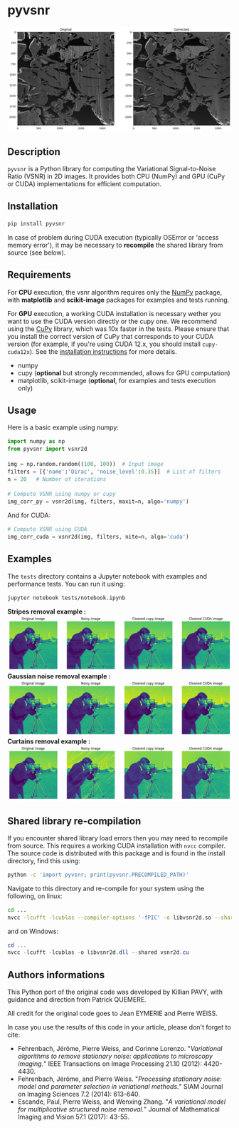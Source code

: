 # pyvsnr

![](tests/images/fib_sem_corr.png)

## Description

`pyvsnr` is a Python library for computing the Variational Signal-to-Noise Ratio (VSNR) in 2D images. It provides both CPU (NumPy) and GPU (CuPy or CUDA) implementations for efficient computation.

## Installation

```bash
pip install pyvsnr
```

In case of problem during CUDA execution (typically OSError or 'access memory error'),
it may be necessary to **recompile** the shared library from source (see below).

## Requirements

For **CPU** execution, the vsnr algorithm requires only the
[NumPy](https://numpy.org/) package, with **matplotlib** and **scikit-image**
packages for examples and tests running.

For **GPU** execution, a working CUDA installation is necessary wether you want to use the CUDA version directly or the cupy one. We recommend using the [CuPy](https://cupy.dev) library, which was 10x faster in the tests. Please ensure that you install the correct version of CuPy that corresponds to your CUDA version (for example, if you're using CUDA 12.x, you should install `cupy-cuda12x`). See the [installation instructions](https://docs.cupy.dev/en/stable/install.html) for more details.

- numpy
- cupy (**optional** but strongly recommended, allows for GPU computation)
- matplotlib, scikit-image (**optional**, for examples and tests execution only)

<!-- The Jupyter notebook requires all the above packages, plus jupyter. It is only used for examples and tests. -->

## Usage
<!-- To use `pyvsnr`, you can import the `vsnr2d` function from `vsnr2d.py` or the `vsnr2d_cuda` function from `vsnr2d_cuda.py`. -->

Here is a basic example using numpy:

```python
import numpy as np
from pyvsnr import vsnr2d

img = np.random.random((100, 100))  # Input image
filters = [{'name':'Dirac', 'noise_level':0.35}]  # List of filters
n = 20   # Number of iterations  

# Compute VSNR using numpy or cupy
img_corr_py = vsnr2d(img, filters, maxit=n, algo='numpy')
```

And for CUDA:

```python
# Compute VSNR using CUDA
img_corr_cuda = vsnr2d(img, filters, nite=n, algo='cuda')
```

## Examples

The `tests` directory contains a Jupyter notebook with examples and performance tests. You can run it using:

```bash
jupyter notebook tests/notebook.ipynb
```

**Stripes removal example :**
![camera_stripes](tests/images/camera_stripes.png)
**Gaussian noise removal example :**
![camera_stripes](tests/images/camera_gaussian.png)
**Curtains removal example :**
![camera_stripes](tests/images/camera_curtains.png)

<!-- PUT EXAMPLES IMAGES -->

## Shared library re-compilation

If you encounter shared library load errors then you may need
to recompile from source. This requires a working CUDA installation
with `nvcc` compiler. The source code is distributed with this package
and is found in the install directory, find this using:

```bash
python -c 'import pyvsnr; print(pyvsnr.PRECOMPILED_PATH)'
```

Navigate to this directory and re-compile for your system using the following, on linux:

```bash
cd ...
nvcc -lcufft -lcublas --compiler-options '-fPIC' -o libvsnr2d.so --shared vsnr2d.cu
```

and on Windows:

```powershell
cd ...
nvcc -lcufft -lcublas -o libvsnr2d.dll --shared vsnr2d.cu
```

## Authors informations

This Python port of the original code was developed by Killian PAVY, with guidance and direction from Patrick QUEMERE.

All credit for the original code goes to Jean EYMERIE and Pierre WEISS.

In case you use the results of this code in your article, please don't forget to cite:

- Fehrenbach, Jérôme, Pierre Weiss, and Corinne Lorenzo. "*Variational algorithms to remove stationary noise: applications to microscopy imaging.*" IEEE Transactions on Image Processing 21.10 (2012): 4420-4430.
- Fehrenbach, Jérôme, and Pierre Weiss. "*Processing stationary noise: model and parameter selection in variational methods.*" SIAM Journal on Imaging Sciences 7.2 (2014): 613-640.
- Escande, Paul, Pierre Weiss, and Wenxing Zhang. "*A variational model for multiplicative structured noise removal.*" Journal of Mathematical Imaging and Vision 57.1 (2017): 43-55.

<!-- The main source code is located in the `src` directory:

- `vsnr2d.py`: Contains the main `vsnr2d` function for computing VSNR using numpy or cupy.
- `vsnr2d_cuda.py`: Contains the CUDA implementation of VSNR, including the `vsnr2d_cuda` function.
<br>
The `tests` directory contains unit tests and performance tests:

- `test_cuda_equals_py.py`: Tests to ensure the CUDA and Python implementations produce the same results.
- `notebok.ipynb`: Jupyter notebook for examples & performance testing. -->